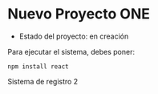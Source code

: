 <h1> Nuevo Proyecto ONE </h1>

- Estado del proyecto: en creación

Para ejecutar el sistema, debes poner:

```npm install react```

Sistema de registro 2

